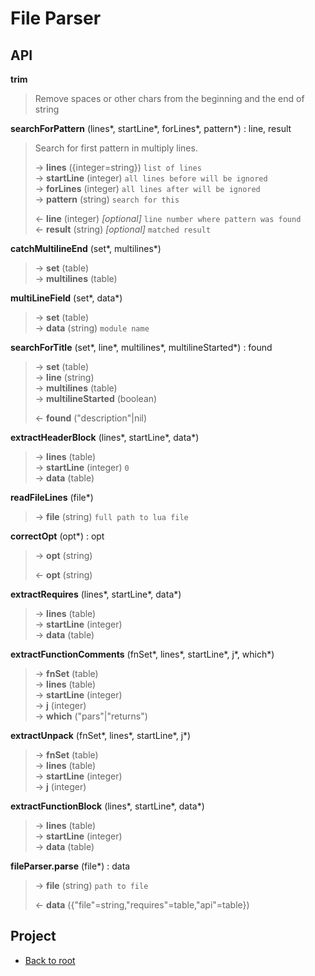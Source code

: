 # File Parser



## API

**trim**
> Remove spaces or other chars from the beginning and the end of string  
>

**searchForPattern** (lines\*, startLine\*, forLines\*, pattern\*) : line, result  

> Search for first pattern in multiply lines.  
>
> &rarr; **lines** ({integer=string}) `list of lines`  
> &rarr; **startLine** (integer) `all lines before will be ignored`  
> &rarr; **forLines** (integer) `all lines after will be ignored`  
> &rarr; **pattern** (string) `search for this`  
>
> &larr; **line** (integer) *[optional]* `line number where pattern was found`  
> &larr; **result** (string) *[optional]* `matched result`  

**catchMultilineEnd** (set\*, multilines\*)  
> &rarr; **set** (table)  
> &rarr; **multilines** (table)  

**multiLineField** (set\*, data\*)  
> &rarr; **set** (table)  
> &rarr; **data** (string) `module name`  

**searchForTitle** (set\*, line\*, multilines\*, multilineStarted\*) : found  
> &rarr; **set** (table)  
> &rarr; **line** (string)  
> &rarr; **multilines** (table)  
> &rarr; **multilineStarted** (boolean)  
>
> &larr; **found** ("description"|nil)  

**extractHeaderBlock** (lines\*, startLine\*, data\*)  
> &rarr; **lines** (table)  
> &rarr; **startLine** (integer) `0`  
> &rarr; **data** (table)  

**readFileLines** (file\*)  
> &rarr; **file** (string) `full path to lua file`  

**correctOpt** (opt\*) : opt  
> &rarr; **opt** (string)  
>
> &larr; **opt** (string)  

**extractRequires** (lines\*, startLine\*, data\*)  
> &rarr; **lines** (table)  
> &rarr; **startLine** (integer)  
> &rarr; **data** (table)  

**extractFunctionComments** (fnSet\*, lines\*, startLine\*, j\*, which\*)  
> &rarr; **fnSet** (table)  
> &rarr; **lines** (table)  
> &rarr; **startLine** (integer)  
> &rarr; **j** (integer)  
> &rarr; **which** ("pars"|"returns")  

**extractUnpack** (fnSet\*, lines\*, startLine\*, j\*)  
> &rarr; **fnSet** (table)  
> &rarr; **lines** (table)  
> &rarr; **startLine** (integer)  
> &rarr; **j** (integer)  

**extractFunctionBlock** (lines\*, startLine\*, data\*)  
> &rarr; **lines** (table)  
> &rarr; **startLine** (integer)  
> &rarr; **data** (table)  

**fileParser.parse** (file\*) : data  
> &rarr; **file** (string) `path to file`  
>
> &larr; **data** ({"file"=string,"requires"=table,"api"=table})  

## Project

+ [Back to root](README.md)
